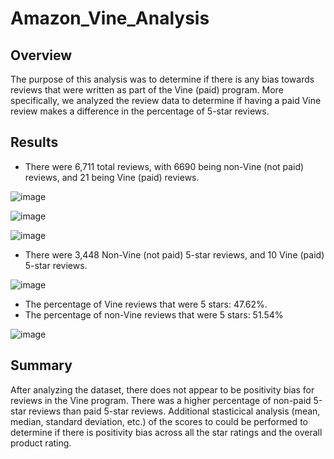 # Amazon_Vine_Analysis
## Overview
The purpose of this analysis was to determine if there is any bias towards reviews that were written as part of the Vine (paid) program. More specifically, we analyzed the review data to determine if having a paid Vine review makes a difference in the percentage of 5-star reviews.

## Results 
 - There were 6,711 total reviews, with 6690 being non-Vine (not paid) reviews, and 21 being Vine (paid) reviews. 

![image](https://user-images.githubusercontent.com/109913335/208159147-9b579b05-f516-4dbd-80ba-ea7e006f219d.png)

![image](https://user-images.githubusercontent.com/109913335/208159422-352cea14-8d9f-426a-b50d-6001bf0104a3.png)

![image](https://user-images.githubusercontent.com/109913335/208159506-62953665-62bf-4405-ae05-d47b6c918830.png)

 - There were 3,448 Non-Vine (not paid) 5-star reviews, and 10 Vine (paid) 5-star reviews.

![image](https://user-images.githubusercontent.com/109913335/208159722-29f0bbbf-b045-4695-842a-281e7c17a4f8.png)

 - The percentage of Vine reviews that were 5 stars: 47.62%.
 - The percentage of non-Vine reviews that were 5 stars: 51.54%

![image](https://user-images.githubusercontent.com/109913335/208159831-e1d5b0f4-4a73-4678-8f23-7f2eb3e96d2d.png)


## Summary
After analyzing the dataset, there does not appear to be positivity bias for reviews in the Vine program. There was a higher percentage of non-paid 5-star reviews than paid 5-star reviews. Additional stasticical analysis (mean, median, standard deviation, etc.) of the scores to could be performed to determine if there is positivity bias across all the star ratings and the overall product rating.
